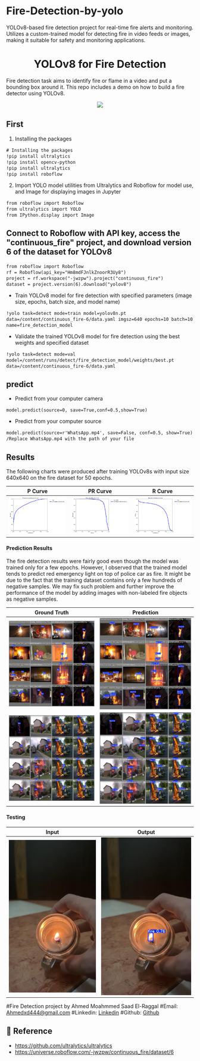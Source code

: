 # Fire-Detection-by-yolo
YOLOv8-based fire detection project for real-time fire alerts and monitoring. Utilizes a custom-trained model for detecting fire in video feeds or images, making it suitable for safety and monitoring applications.



<h1 align="center"><span>YOLOv8 for Fire Detection</span></h1>

Fire detection task aims to identify fire or flame in a video and put a bounding box around it. This repo includes a demo on how to build a fire detector using YOLOv8. 

<p align="center">
  <img src="runs/detect/RPReplay_Final1730157467.gif" />
</p>

## First
1. Installing the packages
``` shell
# Installing the packages
!pip install ultralytics
!pip install opencv-python
!pip install ultralytics
!pip install roboflow
```

2. Import YOLO model utilities from Ultralytics and Roboflow for model use, and Image for displaying images in Jupyter
``` shell
from roboflow import Roboflow
from ultralytics import YOLO
from IPython.display import Image
```

## Connect to Roboflow with API key, access the "continuous_fire" project, and download version 6 of the dataset for YOLOv8
``` shell
from roboflow import Roboflow
rf = Roboflow(api_key="Hm8mdFJnlkZnoorR3Uy8")
project = rf.workspace("-jwzpw").project("continuous_fire")
dataset = project.version(6).download("yolov8")
```

- Train YOLOv8 model for fire detection with specified parameters (image size, epochs, batch size, and model name)
```
!yolo task=detect mode=train model=yolov8n.pt data=/content/continuous_fire-6/data.yaml imgsz=640 epochs=10 batch=10 name=fire_detection_model
```

- Validate the trained YOLOv8 model for fire detection using the best weights and specified dataset
```
!yolo task=detect mode=val model=/content/runs/detect/fire_detection_model/weights/best.pt data=/content/continuous_fire-6/data.yaml
```

## predict

- Predict from your computer camera
``` shell
model.predict(source=0, save=True,conf=0.5,show=True)
```


- Predict from your computer source

``` shell
model.predict(source=r'WhatsApp.mp4', save=False, conf=0.5, show=True)    /Replace WhatsApp.mp4 with the path of your file
```


## Results
The following charts were produced after training YOLOv8s with input size 640x640 on the fire dataset for 50 epochs.

| P Curve | PR Curve | R Curve |
| :-: | :-: | :-: |
| ![](runs/detect/fire_detection_model/P_curve.png) | ![](runs/detect/fire_detection_model/PR_curve.png) | ![](runs/detect/fire_detection_model/R_curve.png) |

#### Prediction Results
The fire detection results were fairly good even though the model was trained only for a few epochs. However, I observed that the trained model tends to predict red emergency light on top of police car as fire. It might be due to the fact that the training dataset contains only a few hundreds of negative samples. We may fix such problem and further improve the performance of the model by adding images with non-labeled fire objects as negative samples. 

| Ground Truth | Prediction | 
| :-: | :-: |
| ![](runs/detect/fire_detection_model/val_batch0_labels.jpg) | ![](runs/detect/fire_detection_model/val_batch0_pred.jpg) |
| ![](runs/detect/fire_detection_model/val_batch2_labels.jpg) | ![](runs/detect/fire_detection_model/val_batch2_pred.jpg) | 

#### Testing

| Input | Output | 
| :-: | :-: |
| ![](tests/IMG/img2.jpg) | ![](runs/detect/img/img2.jpg) |


#Fire Detection project by Ahmed Moahmmed Saad El-Raggal
#Email: Ahmedxd444@gmail.com
#Linkedin: [Linkedin](https://www.linkedin.com/in/ira3/)
#Github: [Github](https://github.com/A7MEDELRAGGAL)


## 🔗 Reference
* https://github.com/ultralytics/ultralytics
* https://universe.roboflow.com/-jwzpw/continuous_fire/dataset/6
